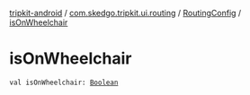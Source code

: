 [tripkit-android](../../index.md) / [com.skedgo.tripkit.ui.routing](../index.md) / [RoutingConfig](index.md) / [isOnWheelchair](./is-on-wheelchair.md)

# isOnWheelchair

`val isOnWheelchair: `[`Boolean`](https://kotlinlang.org/api/latest/jvm/stdlib/kotlin/-boolean/index.html)